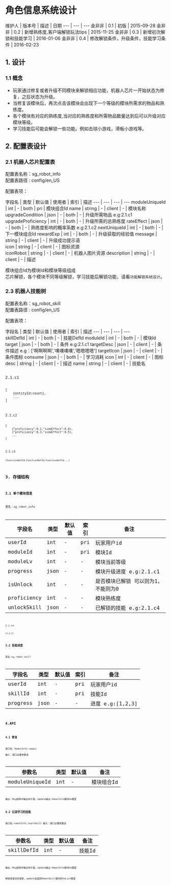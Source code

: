 角色信息系统设计
================

维护人 | 版本号 | 描述 | 日期
--- | --- | ---
金非非 | 0.1 | 初版 | 2015-09-28
金非非 | 0.2 | 新增熟练度,客户端解锁玩法tips | 2015-11-25
金非非 | 0.3 | 新增初次解锁和技能学习 | 2016-01-06
金非非 | 0.4 | 修改解锁条件，升级条件，技能学习条件 | 2016-02-23

## 1. 设计   
### 1.1 概念
* 玩家通过修复或者升级不同模块来解锁相应功能，机器人芯片一开始状态为修复，之后状态为升级。
* 当修复该模块后，再次点击该模块会出现下一个等级的模块所需求的物品和熟练度。
* 各个模块有对应的熟练度,当对应的熟练度和所需物品数量达到后可以升级对应模块等级。
* 学习技能后可能会解锁一些功能。例如击球小游戏，滑板小游戏等。

## 2. 配置表设计
### 2.1 机器人芯片配置表

配置表名称：sg_robot_info   
配置表路径 : config/en_US  

配置表项：

字段名 | 类型 | 默认值 | 使用者 | 索引 | 描述 
--- | --- | --- | --- 
moduleUniqueId | int | - | both | pri | 模块组合Id
name | string | - | client | - | 模块名称
upgradeCondition | json | - | both | - | 升级所需物品 e.g:2.1.c1
upgradeProficiency | int | - | both | - | 升级所需的总熟练度
rateEffect | json | - | both | - | 熟练度影响的概率系数 e.g:2.1.c2 
nextUniqueId | int | - | both | - | 下一模块组合Id
rewardExp | int | - | both | - | 升级获取的经验值
message | string | - | client | - | 升级成功提示语   
icon | string | - | client | - | 图标资源    
iconRobot | string | - | client | - | 机器人图片资源
description | string | - | client | - | 描述

模块组合Id为模块Id和模块等级组成   
芯片解锁，各个模块不同等级解锁，学习技能后解锁功能，请看`功能解锁系统设计`。

### 2.3 机器人技能树
配置表名称：sg_robot_skill  
配置表路径 : config/en_US  

配置表项：

字段名 | 类型 | 默认值 | 使用者 | 索引 | 描述 
--- | --- | --- | ---  
skillDefId | int | - | both | - | 技能DefId
moduleId | int | - | both | - | 模块Id
target | json | - | both | - | 条件 e.g:2.1.c1
targetDesc | json | - | client | - | 条件描述 e.g：['啊啊啊啊','噢噢噢噢','嗯嗯嗯嗯']
targetIcon | json | - | client | - | 条件图标
consume | json | - | both | - | 学习消耗
icon | int | - | client | - | 图标
desc | string | - | client | - | 描述
name | string | - | client | - | 技能名

<code>
2.1.c1

	[
        {entityId:count},
        ...
    ]

<code>
2.1.c2

    [
        {"proficiency":0.1,"sideEffect":0.4},
        {"proficiency":0.3,"sideEffect":0.5},
        ...
    ]

<code>
2.1.c3

	[FunctionDefId,FunctionDefId,FunctionDefId...]

## 3. 存储结构
### 3.1 单个模块信息
表名：sg_robot_info

字段名	 | 类型 | 默认值 | 索引 | 备注 
--- | --- | --- | --- | ---
userId | int | - | pri | 玩家用户id
moduleId | int | - | pri | 模块Id
moduleLv | int | - | - | 模块当前等级
progress | json | - | - | 模块升级进度 e.g:2.1.c1
isUnlock | int | - | - | 是否模块已解锁 可以则为1，不能则为0
proficiency | int | - | - | 模块熟练度 
unlockSkill | json | - | - | 已解锁的技能 e.g:2.1.c4

<code>
2.1.c4

	[1,2,3]

### 3.2 技能进度
表名:sg_robot_skill

字段名	 | 类型 | 默认值 | 索引 | 备注 
--- | --- | --- | --- | ---
userId | int | - | pri | 玩家用户id
skillId | int | - | pri | 技能Id
progress | json | - | - | 进度 e.g:[1,2,3]

## 4.API
### 4.1 修复
接口名：RobotInfo.repair   
输入：接口必要参数及

参数名 | 类型 | 默认值 | 备注
--- | --- | --- | ---
moduleUniqueId | int | - | 模块组合Id
输出：Msg结构中输出布尔值，Update输出 RobotInfo模块Vo模型

### 4.2 记录学习的技能
接口名:robotInfo.learnSkill
输入：接口必要参数及  

参数名 | 类型 | 默认值 | 备注  
--- | --- | --- | ---  
skillDefId | int | - | 技能Id  
输出：Msg结构中输出布尔值，Update输出 RobotInfo模块Vo模型

解锁或者目标更新，update会返回RobotSkill模块的VoList模型